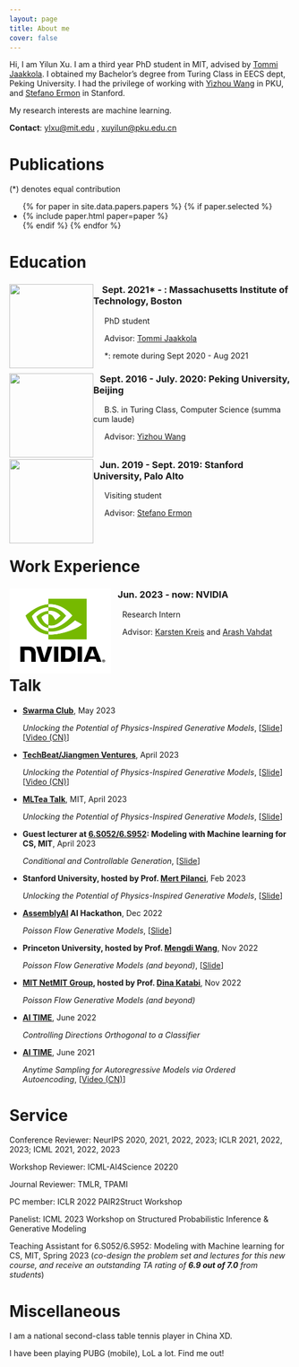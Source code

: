 ```yaml
---
layout: page
title: About me 
cover: false
---
```


Hi, I am Yilun Xu. I am a third year PhD student in MIT, advised by [Tommi Jaakkola](https://people.csail.mit.edu/tommi/tommi.html). I obtained my Bachelor’s degree from Turing Class in EECS dept, Peking University. I had the privilege of working with [Yizhou Wang](http://cfcs.pku.edu.cn/faculty/adjunct/wangyizhou/index.htm) in PKU, and [Stefano Ermon](https://cs.stanford.edu/~ermon/) in Stanford.
 
My research interests are machine learning.

**Contact**: ylxu@mit.edu , xuyilun@pku.edu.cn

# Publications 
(*) denotes equal contribution

<ul>
{% for paper in site.data.papers.papers %}
  {% if paper.selected %}
  <li>
  {% include paper.html paper=paper %}
  </li>
  {% endif %}
{% endfor %}
</ul>



# Education

<div style="clear: both;">
  <div style="float: left; margin-right 1em;">
    <img src="/assets/img/mit.png" alt="" width="150" height="150">
  </div>
  <div>
    <h3>&nbsp;&nbsp;&nbsp; Sept. 2021* - : Massachusetts Institute of Technology, Boston</h3>
    <p>&nbsp;&nbsp;&nbsp;&nbsp;&nbsp;PhD student</p>
    <p> &nbsp;&nbsp;&nbsp;&nbsp; Advisor: <a href="https://people.csail.mit.edu/tommi/tommi.html">Tommi Jaakkola</a> </p>
    <p>      &nbsp;&nbsp;&nbsp;&nbsp; *: remote during Sept 2020 - Aug 2021</p>
  </div>
</div>

<div style="clear: both;">
  <div style="float: left; margin-right 1em;">
    <img src="/assets/img/pku.png" alt="" width="150" height="150">
  </div>
  <div>
    <h3>&nbsp;&nbsp;&nbsp;Sept. 2016 - July. 2020: Peking University, Beijing</h3>
    <p>&nbsp;&nbsp;&nbsp;&nbsp;&nbsp;B.S. in Turing Class, Computer Science (summa cum laude)</p>
    <p> &nbsp;&nbsp;&nbsp;&nbsp;&nbsp;Advisor: <a href="http://cfcs.pku.edu.cn/faculty/adjunct/wangyizhou/index.htm">Yizhou Wang</a> </p>
  </div>
</div>

<div style="clear: both;">
  <div style="float: left; margin-right 1em;">
    <img src="/assets/img/stanford.png" alt="" width="150" height="150">
  </div>
  <div>
    <h3>&nbsp;&nbsp;&nbsp;Jun. 2019 - Sept. 2019: Stanford University, Palo Alto</h3>
    <p>&nbsp;&nbsp;&nbsp;&nbsp;&nbsp;Visiting student</p>
    <p> &nbsp;&nbsp;&nbsp;&nbsp;&nbsp;Advisor: <a href="https://cs.stanford.edu/~ermon/">Stefano Ermon</a> </p>
  </div>
</div>
<br/>

# Work Experience

<div style="clear: both;">
  <div style="float: left; margin-right 1em;">
    <img src="/assets/img/nvidia.png" alt="" width="182" height="150">
  </div>
  <div>
    <h3>&nbsp;&nbsp;&nbsp;Jun. 2023 - now: NVIDIA </h3>
    <p>&nbsp;&nbsp;&nbsp;&nbsp;&nbsp;Research Intern </p>
    <p> &nbsp;&nbsp;&nbsp;&nbsp;&nbsp;Advisor: <a href="https://karstenkreis.github.io">Karsten Kreis</a> and <a href="http://latentspace.cc">Arash Vahdat</a> </p>
  </div>
</div>
<br/>

# Talk

- **[Swarma Club](https://swarma.org)**, May 2023

    *Unlocking the Potential of Physics-Inspired Generative Models*, [[Slide](https://www.dropbox.com/s/0cgacob54vw7boe/jizhi_5_13_22.pptx?dl=0)]  [[Video (CN)](https://www.bilibili.com/video/BV17g4y1V7wY/?spm_id_from=333.337.search-card.all.click)]

- **[TechBeat/Jiangmen Ventures](https://www.techbeat.net)**, April 2023

    *Unlocking the Potential of Physics-Inspired Generative Models*, [[Slide](https://www.dropbox.com/s/0cgacob54vw7boe/jizhi_5_13_22.pptx?dl=0)] [[Video (CN)](https://www.bilibili.com/video/BV1HV4y167q1/?spm_id_from=333.337.search-card.all.click)]

- **[MLTea Talk](https://mlxmit.mit.edu/ml-tea-talks)**, MIT, April 2023

    *Unlocking the Potential of Physics-Inspired Generative Models*, [[Slide](https://www.dropbox.com/s/0cgacob54vw7boe/jizhi_5_13_22.pptx?dl=0)]

- **Guest lecturer at [6.S052/6.S952](https://www.eecs.mit.edu/academics/subject-updates/subject-updates-spring-2023/): Modeling with Machine learning for CS, MIT**, April 2023

    *Conditional and Controllable Generation*, [[Slide](https://www.dropbox.com/s/5vgzmmkc59846uu/lecture9.key?dl=0)]

- **Stanford University, hosted by Prof. [Mert Pilanci](https://web.stanford.edu/~pilanci/)**, Feb 2023

    *Unlocking the Potential of Physics-Inspired Generative Models*, [[Slide](https://www.dropbox.com/scl/fi/6p0av7cak0yp59g0zt32z/Mert_group.pptx?dl=0&rlkey=ix5smfxcio8snzbck2odpod5q)]

- **[AssemblyAI](https://www.assemblyai.com) AI Hackathon**,
Dec 2022

    *Poisson Flow Generative Models*, [[Slide](https://www.dropbox.com/scl/fi/kf4xei8mahx8uwuxdzxaj/assembly-ai.pptx?dl=0&rlkey=cjuuayvv672nk9t7vy1jgf8gc)]

- **Princeton University, hosted by Prof. [Mengdi Wang](https://mwang.princeton.edu)**,
Nov 2022

    *Poisson Flow Generative Models (and beyond)*, [[Slide](https://www.dropbox.com/scl/fi/wn13m59v28ts5heolr0qv/mengdi_group.pptx?dl=0&rlkey=7sxw47b6i0jdvroisg586o92s)]

- **[MIT NetMIT Group](http://groups.csail.mit.edu/netmit/wordpress/), hosted by Prof. [Dina Katabi](https://people.csail.mit.edu/dina/)**,
Nov 2022 

    *Poisson Flow Generative Models (and beyond)*

- **[AI TIME](http://aitime.cn/)**, June 2022 

    *Controlling Directions Orthogonal to a Classifier*

- **[AI TIME](http://aitime.cn/)**, June 2021

    *Anytime Sampling for Autoregressive Models via Ordered Autoencoding*, [[Video (CN)](https://www.bilibili.com/video/BV1o64y1R7cP/?spm_id_from=333.337.search-card.all.click)]


# Service 

Conference Reviewer: NeurIPS 2020, 2021, 2022, 2023; ICLR 2021, 2022, 2023; ICML 2021, 2022, 2023

Workshop Reviewer: ICML-AI4Science 20220

Journal Reviewer: TMLR, TPAMI

PC member: ICLR 2022 PAIR2Struct Workshop

Panelist: ICML 2023 Workshop on Structured Probabilistic Inference & Generative Modeling

Teaching Assistant for 6.S052/6.S952: Modeling with Machine learning for CS, MIT, Spring 2023 (*co-design the problem set and lectures for this new course, and receive an outstanding TA rating of **6.9 out of 7.0** from students*)

# Miscellaneous

I am a national second-class table tennis player in China XD. 

I have been playing PUBG (mobile), LoL a lot. Find me out! 